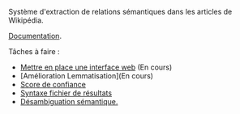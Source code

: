 Système d'extraction de relations sémantiques dans les articles de Wikipédia.

[Documentation](Documentation.md).


Tâches à faire : 
   - [Mettre en place une interface web](webAnalyser.md) (En cours)
   - [Amélioration Lemmatisation](En cours)
   - [Score de confiance](ConfScore.md)
   - [Syntaxe fichier de résultats](ResultFile.md)
   - [Désambiguation sémantique.](Désambiguation.md)